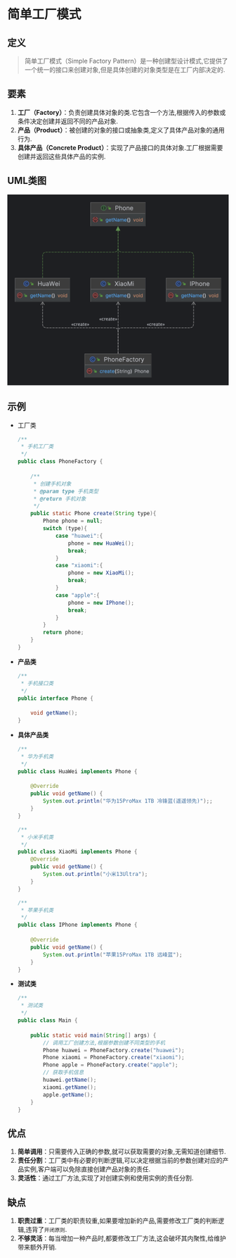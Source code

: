 # 简单工厂模式

## 定义

> 简单工厂模式（Simple Factory Pattern）是一种创建型设计模式,它提供了一个统一的接口来创建对象,但是具体创建的对象类型是在工厂内部决定的.



## 要素

1. **工厂（Factory）**：负责创建具体对象的类.它包含一个方法,根据传入的参数或条件决定创建并返回不同的产品对象.
2. **产品（Product）**：被创建的对象的接口或抽象类,定义了具体产品对象的通用行为.
3. **具体产品（Concrete Product）**：实现了产品接口的具体对象.工厂根据需要创建并返回这些具体产品的实例.



## UML类图

![SimpleFactory](../../Img/DesignPattern/SimpleFactory.png)



## 示例

- 工厂类

  ```java
  /**
   * 手机工厂类
   */
  public class PhoneFactory {
  
      /**
       * 创建手机对象
       * @param type 手机类型
       * @return 手机对象
       */
      public static Phone create(String type){
          Phone phone = null;
          switch (type){
              case "huawei":{
                  phone = new HuaWei();
                  break;
              }
              case "xiaomi":{
                  phone = new XiaoMi();
                  break;
              }
              case "apple":{
                  phone = new IPhone();
                  break;
              }
          }
          return phone;
      }
  }
  ```

- **产品类**

  ```java
  /**
   * 手机接口类
   */
  public interface Phone {
    
      void getName();
  }
  ```

- **具体产品类**

  ```java
  /**
   * 华为手机类
   */
  public class HuaWei implements Phone {
    
      @Override
      public void getName() {
          System.out.println("华为15ProMax 1TB 冷锋蓝(遥遥领先)");;
      }
  }
  ```

  ```java
  /**
   * 小米手机类
   */
  public class XiaoMi implements Phone {
      @Override
      public void getName() {
          System.out.println("小米13Ultra");
      }
  }
  ```

  ```java
  /**
   * 苹果手机类
   */
  public class IPhone implements Phone {
    
      @Override
      public void getName() {
          System.out.println("苹果15ProMax 1TB 远峰蓝");
      }
  }
  ```

- **测试类**

  ```java
  /**
   * 测试类
   */
  public class Main {
  
      public static void main(String[] args) {
          // 调用工厂创建方法,根据参数创建不同类型的手机
          Phone huawei = PhoneFactory.create("huawei");
          Phone xiaomi = PhoneFactory.create("xiaomi");
          Phone apple = PhoneFactory.create("apple");
          // 获取手机信息
          huawei.getName();
          xiaomi.getName();
          apple.getName();
      }
  }
  ```

  

## 优点

1. **简单调用**：只需要传入正确的参数,就可以获取需要的对象,无需知道创建细节.
2. **责任分割**：工厂类中有必要的判断逻辑,可以决定根据当前的参数创建对应的产品实例,客户端可以免除直接创建产品对象的责任.
3. **灵活性**：通过工厂方法,实现了对创建实例和使用实例的责任分割.



## 缺点

1. **职责过重**：工厂类的职责较重,如果要增加新的产品,需要修改工厂类的判断逻辑,违背了`开闭原则`.
2. **不够灵活**：每当增加一种产品时,都要修改工厂方法,这会破坏其内聚性,给维护带来额外开销.
